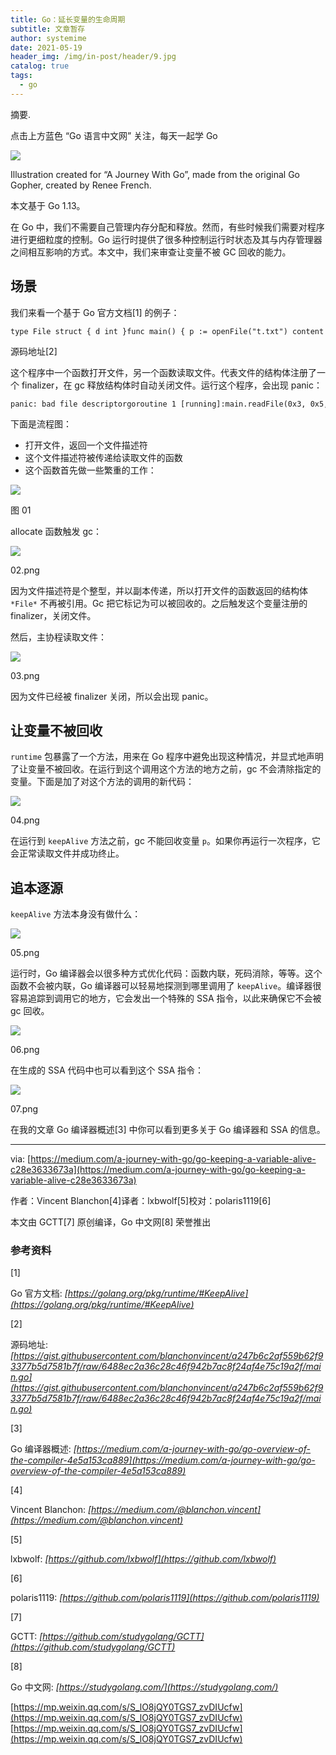 ```yaml
---
title: Go：延长变量的生命周期
subtitle: 文章暂存
author: systemime
date: 2021-05-19
header_img: /img/in-post/header/9.jpg
catalog: true
tags:
  - go
---
```

摘要.

<!-- more -->
点击上方蓝色 “Go 语言中文网” 关注，每天一起学 Go

![](https://mmbiz.qpic.cn/mmbiz_png/UWba2ryLMqkz6tXYQScqS9ZYRKAZcNsahQV0VtKdfpqOub5MnicLTa1QnGLLYxus2icf4CktlCYd2eJVF2EqBia6Q/640?wx_fmt=png)

Illustration created for “A Journey With Go”, made from the original Go Gopher, created by Renee French.  

本文基于 Go 1.13。

在 Go 中，我们不需要自己管理内存分配和释放。然而，有些时候我们需要对程序进行更细粒度的控制。Go 运行时提供了很多种控制运行时状态及其与内存管理器之间相互影响的方式。本文中，我们来审查让变量不被 GC 回收的能力。

## 场景

我们来看一个基于 Go 官方文档\[1] 的例子：

    type File struct { d int }func main() { p := openFile("t.txt") content := readFile(p.d) println("Here is the content: "+content)}func openFile(path string) *File { d, err := syscall.Open(path, syscall.O_RDONLY, 0) if err != nil {  panic(err) } p := &File{d} runtime.SetFinalizer(p, func(p *File) {  syscall.Close(p.d) }) return p}func readFile(descriptor int) string { doSomeAllocation() var buf [1000]byte _, err := syscall.Read(descriptor, buf[:]) if err != nil {  panic(err) } return string(buf[:])}func doSomeAllocation() { var a *int // memory increase to force the GC for i:= 0; i < 10000000; i++ {  i := 1  a = &i } _ = a}

源码地址\[2]

这个程序中一个函数打开文件，另一个函数读取文件。代表文件的结构体注册了一个 finalizer，在 gc 释放结构体时自动关闭文件。运行这个程序，会出现 panic：

    panic: bad file descriptorgoroutine 1 [running]:main.readFile(0x3, 0x5, 0xc000078008)main.go:42 +0x103main.main()main.go:14 +0x4bexit status 2

下面是流程图：

-   打开文件，返回一个文件描述符
-   这个文件描述符被传递给读取文件的函数
-   这个函数首先做一些繁重的工作：

![](https://mmbiz.qpic.cn/mmbiz_png/UWba2ryLMqkz6tXYQScqS9ZYRKAZcNsaicXeVR4yeJhQGoC4EC8K96zoRXpRW4ic1u0Ttd9zJw4zrxA8h2Aice1Bg/640?wx_fmt=png)

图 01  

allocate 函数触发 gc：

![](https://mmbiz.qpic.cn/mmbiz_png/UWba2ryLMqkz6tXYQScqS9ZYRKAZcNsaWsdFjmNVWfyqKVJAecKoZic6hMDlAdqkdj29sjwkn5U9M3EnHSmGfqA/640?wx_fmt=png)

02.png  

因为文件描述符是个整型，并以副本传递，所以打开文件的函数返回的结构体 `*File*` 不再被引用。Gc 把它标记为可以被回收的。之后触发这个变量注册的 finalizer，关闭文件。

然后，主协程读取文件：

![](https://mmbiz.qpic.cn/mmbiz_png/UWba2ryLMqkz6tXYQScqS9ZYRKAZcNsaEfiaT0vvnX7DIc4IesMibSk3DGCKLrLrWJZlAviaEtP3siccWUz2avgjhg/640?wx_fmt=png)

03.png  

因为文件已经被 finalizer 关闭，所以会出现 panic。

## 让变量不被回收

`runtime` 包暴露了一个方法，用来在 Go 程序中避免出现这种情况，并显式地声明了让变量不被回收。在运行到这个调用这个方法的地方之前，gc 不会清除指定的变量。下面是加了对这个方法的调用的新代码：

![](https://mmbiz.qpic.cn/mmbiz_png/UWba2ryLMqkz6tXYQScqS9ZYRKAZcNsaYveIkT33XUBBapnWRJauFPf0QzdI3TGuC85zW8k7nCIaicicsZ4uz1Qw/640?wx_fmt=png)

04.png  

在运行到 `keepAlive` 方法之前，gc 不能回收变量 `p`。如果你再运行一次程序，它会正常读取文件并成功终止。

## 追本逐源

`keepAlive` 方法本身没有做什么：

![](https://mmbiz.qpic.cn/mmbiz_png/UWba2ryLMqkz6tXYQScqS9ZYRKAZcNsa90KWJl12Bf5OR9uyRq5Of6BnnsIZBXZWaGnbswAIsbLUTd7lIBqEOg/640?wx_fmt=png)

05.png  

运行时，Go 编译器会以很多种方式优化代码：函数内联，死码消除，等等。这个函数不会被内联，Go 编译器可以轻易地探测到哪里调用了 `keepAlive`。编译器很容易追踪到调用它的地方，它会发出一个特殊的 SSA 指令，以此来确保它不会被 gc 回收。

![](https://mmbiz.qpic.cn/mmbiz_png/UWba2ryLMqkz6tXYQScqS9ZYRKAZcNsaSN93XAoicL9DUwVBqgKRwODaBtwaofiaN46ouaYnnFI7ic3qibEbzsiaDpA/640?wx_fmt=png)

06.png  

在生成的 SSA 代码中也可以看到这个 SSA 指令：

![](https://mmbiz.qpic.cn/mmbiz_png/UWba2ryLMqkz6tXYQScqS9ZYRKAZcNsaiaIWy2BEOvDqkWd4zClVqKNoEKyHmlx97pia8mMoib7danfQvM8NsFJ8Q/640?wx_fmt=png)

07.png  

在我的文章 Go 编译器概述\[3] 中你可以看到更多关于 Go 编译器和 SSA 的信息。

* * *

via: [https://medium.com/a-journey-with-go/go-keeping-a-variable-alive-c28e3633673a](https://medium.com/a-journey-with-go/go-keeping-a-variable-alive-c28e3633673a)

作者：Vincent Blanchon\[4]译者：lxbwolf\[5]校对：polaris1119\[6]

本文由 GCTT\[7] 原创编译，Go 中文网\[8] 荣誉推出

### 参考资料

\[1]

Go 官方文档: _[https://golang.org/pkg/runtime/#KeepAlive](https://golang.org/pkg/runtime/#KeepAlive)_

\[2]

源码地址: _[https://gist.githubusercontent.com/blanchonvincent/a247b6c2af559b62f93377b5d7581b7f/raw/6488ec2a36c28c46f942b7ac8f24af4e75c19a2f/main.go](https://gist.githubusercontent.com/blanchonvincent/a247b6c2af559b62f93377b5d7581b7f/raw/6488ec2a36c28c46f942b7ac8f24af4e75c19a2f/main.go)_

\[3]

Go 编译器概述: _[https://medium.com/a-journey-with-go/go-overview-of-the-compiler-4e5a153ca889](https://medium.com/a-journey-with-go/go-overview-of-the-compiler-4e5a153ca889)_

\[4]

Vincent Blanchon: _[https://medium.com/@blanchon.vincent](https://medium.com/@blanchon.vincent)_

\[5]

lxbwolf: _[https://github.com/lxbwolf](https://github.com/lxbwolf)_

\[6]

polaris1119: _[https://github.com/polaris1119](https://github.com/polaris1119)_

\[7]

GCTT: _[https://github.com/studygolang/GCTT](https://github.com/studygolang/GCTT)_

\[8]

Go 中文网: _[https://studygolang.com/](https://studygolang.com/)_

 [https://mp.weixin.qq.com/s/S_lO8jQY0TGS7_zvDIUcfw](https://mp.weixin.qq.com/s/S_lO8jQY0TGS7_zvDIUcfw) 
 [https://mp.weixin.qq.com/s/S_lO8jQY0TGS7_zvDIUcfw](https://mp.weixin.qq.com/s/S_lO8jQY0TGS7_zvDIUcfw)
